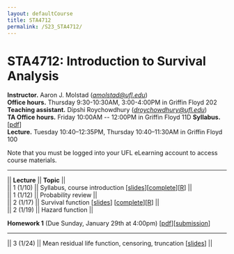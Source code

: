 ```yaml
---
layout: defaultCourse
title: STA4712
permalink: /S23_STA4712/
---
```

# STA4712: Introduction to Survival Analysis
**Instructor.** Aaron J. Molstad (*amolstad@ufl.edu*)  
**Office hours.**  Thursday 9:30-10:30AM, 3:00-4:00PM in Griffin Floyd 202   
**Teaching assistant.** Dipshi Roychowdhury (*droychowdhury@ufl.edu*)   
**TA Office hours.**  Friday 10:00AM -- 12:00PM in Griffin Floyd 11D
**Syllabus.**  [[pdf](https://ufl.instructure.com/files/75276087/download?download_frd=1)]  
**Lecture.** Tuesday 10:40–12:35PM, Thursday 10:40–11:30AM in Griffin Floyd 100   

Note that you must be logged into your UFL eLearning account to access course materials. 

---------------  

||  **Lecture** ||  **Topic** ||  
|| 1 (1/10)  || Syllabus, course introduction [[slides](https://ufl.instructure.com/files/75228930/download?download_frd=1)][[complete](https://ufl.instructure.com/files/75314367/download?download_frd=1)][[R](https://ufl.instructure.com/files/75305571/download?download_frd=1)] ||   
|| 1 (1/12) || Probability review ||  
|| 2 (1/17) || Survival function [[slides](https://ufl.instructure.com/files/75358093/download?download_frd=1)] [[complete](https://ufl.instructure.com/files/75358075/download?download_frd=1)][[R](https://ufl.instructure.com/files/75476505/download?download_frd=1)] ||  
|| 2 (1/19) || Hazard function ||  

**Homework 1** (Due Sunday, January 29th at 4:00pm) [[pdf](https://ufl.instructure.com/files/75485488/download?download_frd=1)][[submission](https://ufl.instructure.com/courses/473413/assignments/5567475)]  

---------------  


|| 3 (1/24) || Mean residual life function, censoring, truncation [[slides](https://ufl.instructure.com/files/75476498/download?download_frd=1)] ||
